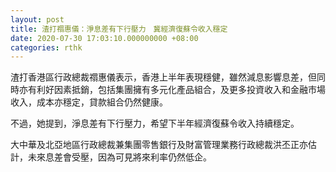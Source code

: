 ```yaml
---
layout: post
title: 渣打禤惠儀：淨息差有下行壓力　冀經濟復蘇令收入穩定
date: 2020-07-30 17:03:10.000000000 +08:00
categories: rthk
---
```


渣打香港區行政總裁禤惠儀表示，香港上半年表現穩健，雖然減息影響息差，但同時亦有利好因素抵銷，包括集團擁有多元化產品組合，及更多投資收入和金融市場收入，成本亦穩定，貸款組合仍然健康。

不過，她提到，淨息差有下行壓力，希望下半年經濟復蘇令收入持續穩定。

大中華及北亞地區行政總裁兼集團零售銀行及財富管理業務行政總裁洪丕正亦估計，未來息差會受壓，因為可見將來利率仍然低企。
